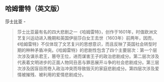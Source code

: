 ## 哈姆雷特（英文版）

莎士比亚  -  

> 莎士比亚最有名的四大悲剧之一《哈姆雷特》，创作于1601年，时值欧洲文艺复兴运动进入晚期和英国伊丽莎白女王去世（1603年）前两年，因而，《哈姆雷特》不仅体现了文艺复兴的思想意识，而且反映了英国社会转型时期的种种矛盾冲突。《哈姆雷特》的悲剧性包含了四个主要层次：第一个层次涉及谋杀君王，篡夺王位，进而谋害王子的政治悲剧成分。第二层次涉及代表着文明进步的正面人物同丑恶与罪恶展开斗争的社会悲剧成分。第三层次涉及因盲目而卷入政治冲突而导致毁灭的家庭悲剧成分。第四层次涉及爱情被摧残、被利用的爱情悲剧成分。
